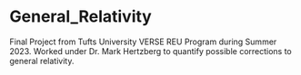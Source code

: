 # General_Relativity
Final Project from Tufts University VERSE REU Program during Summer 2023. Worked under Dr. Mark Hertzberg to quantify possible corrections to general relativity.
